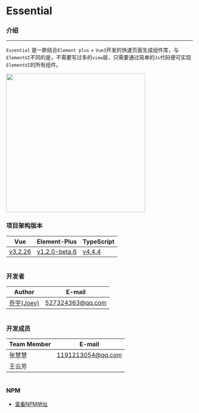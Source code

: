 # Essential

### 介绍
---

`Essential` 是一款结合`Element plus` + `Vue3`开发的快速页面生成组件库，与`ElementUI`不同的是，不需要写过多的`view`层，只需要通过简单的`Js`代码便可实现`ElementUI`的所有组件。

<img src="https://prod-mf-common-bucket.oss-cn-hangzhou.aliyuncs.com/img/WechatIMG127%20(1).png" width="375">

### 项目架构版本
| Vue | Element-Plus | TypeScript |
| ------ | ------ | ------ |
| [v3.2.26](https://v3.vuejs.org/)  | [v1.2.0-beta.6](https://element-plus.gitee.io/) | [v4.4.4](https://www.tslang.cn/) |
# 

### 开发者
| Author | E-mail |
| ------ | ----- |
| [乔宇(Joey)](http://github.com/qiaoyu113) | 527324363@qq.com |
# 
### 开发成员
| Team Member | E-mail |
| ------ | ------ |
| 张慧慧 | 1191213054@qq.com |
| 王云芳 |  |
# 
### NPM
- [查看NPM地址](https://www.npmjs.com/package/es-com)
